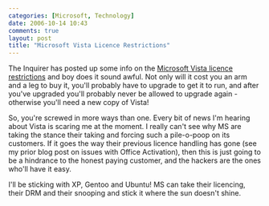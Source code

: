 ```yaml
---
categories: [Microsoft, Technology]
date: 2006-10-14 10:43
comments: true
layout: post
title: "Microsoft Vista Licence Restrictions"
---
```

The Inquirer has posted up some info on the <a href="http://www.theinquirer.net/default.aspx?article=35057" title="Microsoft Vista licence restrictions hit hardware hard" target="_blank">Microsoft Vista licence restrictions</a> and boy does it sound awful. Not only will it cost you an arm and a leg to buy it, you'll probably have to upgrade to get it to run, and after you've upgraded you'll probably never be allowed to upgrade again - otherwise you'll need a new copy of Vista!

So, you're screwed in more ways than one. Every bit of news I'm hearing about Vista is scaring me at the moment. I really can't see why MS are taking the stance their taking and forcing such a pile-o-poop on its customers. If it goes the way their previous licence handling has gone (see my prior blog post on issues with Office Activation), then this is just going to be a hindrance to the honest paying customer, and the hackers are the ones who'll have it easy.

I'll be sticking with XP, Gentoo and Ubuntu! MS can take their licencing, their DRM and their snooping and stick it where the sun doesn't shine.
